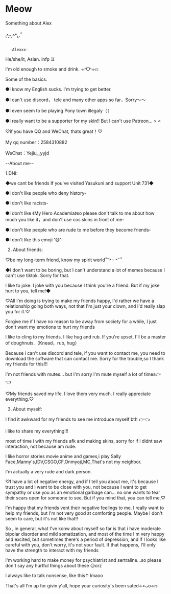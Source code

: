 # Meow
Something about Alex

 ₍˄·͈༝·͈˄*₎◞ ̑̑  

      -Alexxx-
He/she/it, Asian. infp ♊

I'm old enough to smoke and drink. ⌯ᐢᗜᐢ⌯ಣ

Some of the basics:

●I know my English sucks. I'm trying to get better.

●I can't use discord， tele and many other apps so far，Sorry～～

●I even seem to be playing Pony town illegaly（（

●I really want to be a supporter for my skin!! But I can't use Patreon... > <

♡if you have QQ and WeChat, thats great！♡

My qq number：2584310882

WeChat：Yejiu__yyjd

--About me--

1.DNI:

◆we cant be friends If you've visited Yasukuni and support Unit 731◆

●I don't like people who deny history-

●I don't like racists-

●I don't like 《My Hero Academia》so please don't talk to me about how much you like it，and don't use cos skins in front of me-

●I don't like people who are rude to me before they become friends-

●I don't like this emoji '😅'-


2. About friends:

♡be my long-term friend,  know my spirit world՞˶˃ ᵕ ˂˶՞


◆I don't want to be boring, but I can't understand a lot of memes because I can't use tiktok. Sorry for that.

I like to joke. I joke with you because I think you're a friend. But if my joke hurt to you, tell me!◆

♡All I'm doing is trying to make my friends happy, I'd rather we have a relationship going both ways, not that I'm just your clown, and I'd really slap you for it.♡

Forgive me if I have no reason to be away from society for a while, I just don't want my emotions to hurt my friends

I like to cling to my friends. I like hug and rub. If you're upset, I'll be a master of doughnuts.（Knead，rub, hug）

Because i can't use discord and tele, if you want to contact me, you need to download the software that can contact me. Sorry for the trouble,so I thank my friends for this!!!

I'm not friends with mutes... but I'm sorry I'm mute myself a lot of times👉👈

♡My friends saved my life. I love them very much. I really appreciate everything.♡


3. About myself:

 I find it awkward for my friends to see me introduce myself bth 👉👈

i like to share my everything!!!

most of time i with my friends afk and making skins, sorry for if i didnt saw interaction, not because am rude.

I like horror stories movie anime and games,i play Sally Face,Manny's,IDV,CSGO,CF,Onmyoji,MC,That's not my neighbor.


I'm actually a very rude and dark person.

♡I have a lot of negative energy, and if I tell you about me, it's because I trust you and I want to be close with  you, not because I want to get sympathy or use you as an emotional garbage can... no one wants to tear their scars open for someone to see. But if you mind that, you can tell me.♡

I'm happy that my friends vent their negative feelings to me. I really want to help my friends, but I'm not very good at comforting people. Maybe I don't seem to care, but it's not like that!!

So , in general, what I've konw about myself so far is that i have moderate bipolar disorder and mild somatization, and most of the time I'm very happy and excited, but sometimes there's a period of depression, and if I looks like careful with you, don't worry, it's not your fault. If that happens, I'll only have the strength to interact with my friends

I'm working hard to make money for psychiatrist and sertraline...so please don't say any hurtful things about these 😥orz

I always like to talk nonsense, like this↑ lmaoo

That's all I'm up for givin y'all, hope your curiosity's been sated⌯>ᴗo⌯ಣ




